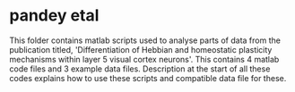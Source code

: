 # pandey etal
This folder contains matlab scripts used to analyse parts of data from the publication titled, 'Differentiation of Hebbian and homeostatic plasticity mechanisms within layer 5 visual cortex neurons'.
This contains 4 matlab code files and 3 example data files.
Description at the start of all these codes explains how to use these scripts and compatible data file for these.   
